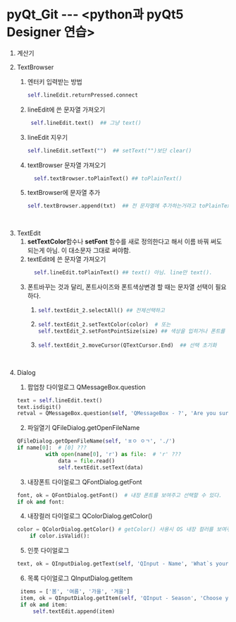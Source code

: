 # pyQt_Git --- <python과 pyQt5 Designer 연습>




1. 계산기


2. TextBrowser

    1. 엔터키 입력받는 방법
       ```python
       self.lineEdit.returnPressed.connect
       ```
      
    2. lineEdit에 쓴 문자열 가져오기
       ```python
        self.lineEdit.text()  ## 그냥 text()
       ```
      
    3. lineEdit 지우기 
       ``` python
       self.lineEdit.setText("")  ## setText("")보단 clear()
       ```
    4. textBrowser 문자열 가져오기
       ```python
         self.textBrowser.toPlainText() ## toPlainText()
       ```
    5. textBrowser에 문자열 추가
       ```python
       self.textBrowser.append(txt)  ## 전 문자열에 추가하는거라고 toPlainText().append() 처럼 하진 않음
       ``` 

<br>

3. TextEdit <br>
    1. **setTextColor**함수나 **setFont** 함수를 새로 정의한다고 해서 이름 바꿔 써도 되는게 아님. 이 대소문자 그대로 써야함.
    2. textEdit에 쓴 문자열 가져오기
       ```python
         self.lineEdit.toPlainText() ## text() 아님. line만 text().
       ``` 
    2. 폰트바꾸는 것과 달리, 폰트사이즈와 폰트색상변경 할 때는 문자열 선택이 필요하다.
        1. ```python
           self.textEdit_2.selectAll() ## 전체선택하고
           ``` 
        3. ```python
           self.textEdit_2.setTextColor(color)  # 또는 
           self.textEdit_2.setFontPointSize(size) ## 색상을 입히거나 폰트를 변경하고
           ```
        5. ```python
           self.textEdit_2.moveCursor(QTextCursor.End)  ## 선택 초기화
           ```

<br>

4. Dialog
   1. 팝업창 다이얼로그 QMessageBox.question <br>

    ```python
    text = self.lineEdit.text() 
    text.isdigit()
    retval = QMessageBox.question(self, 'QMessageBox - ?', 'Are you sure?', QMessageBox.Yes | QMessageBox.No, QMessageBox.No)  # ???
    ```
   2. 파일열기 QFileDialog.getOpenFileName
   ```python
   QFileDialog.getOpenFileName(self, 'ㅍㅇ ㅇㄱ', './')
   if name[0]:  # [0] ???
            with open(name[0], 'r') as file:  # 'r' ???
                data = file.read()
                self.textEdit.setText(data)
   ```
   3. 내장폰트 다이얼로그 QFontDialog.getFont
   ```python
   font, ok = QFontDialog.getFont()  # 내장 폰트를 보여주고 선택할 수 있다.
   if ok and font:
   ```
   4. 내장컬러 다이얼로그 QColorDialog.getColor()
    ```python
    color = QColorDialog.getColor() # getColor() 사용시 OS 내장 컬러를 보여주고 선택할 수 있다.    
        if color.isValid():
    ```
   5. 인풋 다이얼로그
   ```python
   text, ok = QInputDialog.getText(self, 'QInput - Name', 'What`s your name ?')
   ```
   6. 목록 다이얼로그 QInputDialog.getItem
   ```python
    items = ['봄', '여름', '가을', '겨울']
    item, ok = QInputDialog.getItem(self, 'QInput - Season', 'Choose your favorite Season.', items, 0, False)  # 0과 False의 의미 확인하기 
    if ok and item:
        self.textEdit.append(item)
   ```

